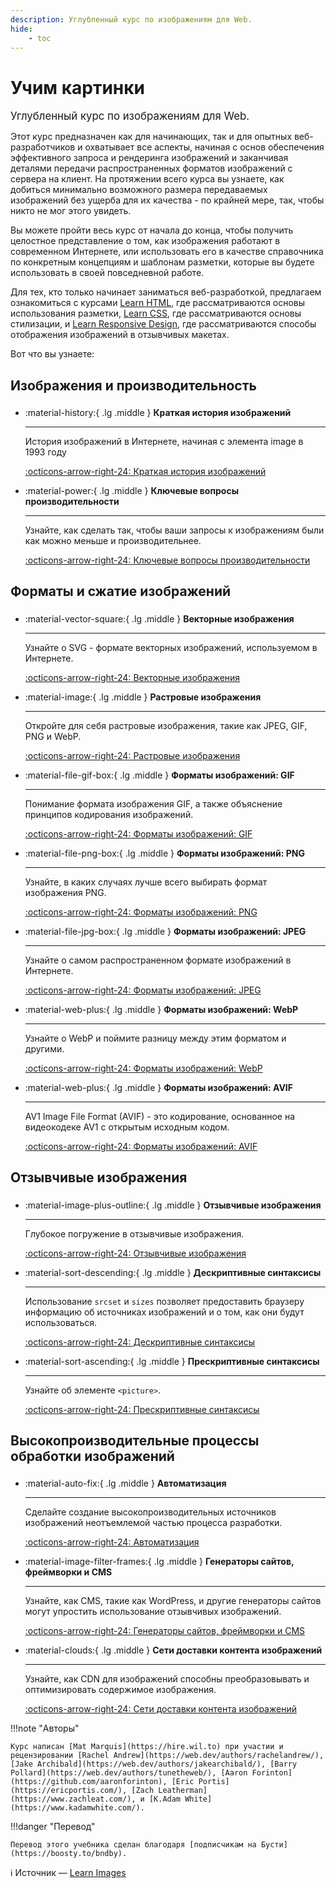 ```yaml
---
description: Углубленный курс по изображениям для Web.
hide:
    - toc
---
```


# Учим картинки

<big>Углубленный курс по изображениям для Web.</big>

Этот курс предназначен как для начинающих, так и для опытных веб-разработчиков и охватывает все аспекты, начиная с основ обеспечения эффективного запроса и рендеринга изображений и заканчивая деталями передачи распространенных форматов изображений с сервера на клиент. На протяжении всего курса вы узнаете, как добиться минимально возможного размера передаваемых изображений без ущерба для их качества - по крайней мере, так, чтобы никто не мог этого увидеть.

Вы можете пройти весь курс от начала до конца, чтобы получить целостное представление о том, как изображения работают в современном Интернете, или использовать его в качестве справочника по конкретным концепциям и шаблонам разметки, которые вы будете использовать в своей повседневной работе.

Для тех, кто только начинает заниматься веб-разработкой, предлагаем ознакомиться с курсами [Learn HTML](../html5/index.md), где рассматриваются основы использования разметки, [Learn CSS](../css3/index.md), где рассматриваются основы стилизации, и [Learn Responsive Design](../design/index.md), где рассматриваются способы отображения изображений в отзывчивых макетах.

Вот что вы узнаете:

## Изображения и производительность

<div class="grid cards" style="margin-top: 1.6em" markdown>

-   :material-history:{ .lg .middle } **Краткая история изображений**

    ***

    История изображений в Интернете, начиная с элемента image в 1993 году

    [:octicons-arrow-right-24: Краткая история изображений](history.md)

-   :material-power:{ .lg .middle } **Ключевые вопросы производительности**

    ***

    Узнайте, как сделать так, чтобы ваши запросы к изображениям были как можно меньше и производительнее.

    [:octicons-arrow-right-24: Ключевые вопросы производительности](performance-issues.md)

</div>

## Форматы и сжатие изображений

<div class="grid cards" style="margin-top: 1.6em" markdown>

-   :material-vector-square:{ .lg .middle } **Векторные изображения**

    ***

    Узнайте о SVG - формате векторных изображений, используемом в Интернете.

    [:octicons-arrow-right-24: Векторные изображения](vector-images.md)

-   :material-image:{ .lg .middle } **Растровые изображения**

    ***

    Откройте для себя растровые изображения, такие как JPEG, GIF, PNG и WebP.

    [:octicons-arrow-right-24: Растровые изображения](raster-images.md)

-   :material-file-gif-box:{ .lg .middle } **Форматы изображений: GIF**

    ***

    Понимание формата изображения GIF, а также объяснение принципов кодирования изображений.

    [:octicons-arrow-right-24: Форматы изображений: GIF](gif.md)

-   :material-file-png-box:{ .lg .middle } **Форматы изображений: PNG**

    ***

    Узнайте, в каких случаях лучше всего выбирать формат изображения PNG.

    [:octicons-arrow-right-24: Форматы изображений: PNG](png.md)

-   :material-file-jpg-box:{ .lg .middle } **Форматы изображений: JPEG**

    ***

    Узнайте о самом распространенном формате изображений в Интернете.

    [:octicons-arrow-right-24: Форматы изображений: JPEG](jpeg.md)

-   :material-web-plus:{ .lg .middle } **Форматы изображений: WebP**

    ***

    Узнайте о WebP и поймите разницу между этим форматом и другими.

    [:octicons-arrow-right-24: Форматы изображений: WebP](webp.md)

-   :material-web-plus:{ .lg .middle } **Форматы изображений: AVIF**

    ***

    AV1 Image File Format (AVIF) - это кодирование, основанное на видеокодеке AV1 с открытым исходным кодом.

    [:octicons-arrow-right-24: Форматы изображений: AVIF](avif.md)

</div>

## Отзывчивые изображения

<div class="grid cards" style="margin-top: 1.6em" markdown>

-   :material-image-plus-outline:{ .lg .middle } **Отзывчивые изображения**

    ***

    Глубокое погружение в отзывчивые изображения.

    [:octicons-arrow-right-24: Отзывчивые изображения](responsive-images.md)

-   :material-sort-descending:{ .lg .middle } **Дескриптивные синтаксисы**

    ***

    Использование `srcset` и `sizes` позволяет предоставить браузеру информацию об источниках изображений и о том, как они будут использоваться.

    [:octicons-arrow-right-24: Дескриптивные синтаксисы](descriptive.md)

-   :material-sort-ascending:{ .lg .middle } **Прескриптивные синтаксисы**

    ***

    Узнайте об элементе `<picture>`.

    [:octicons-arrow-right-24: Прескриптивные синтаксисы](prescriptive.md)

</div>

## Высокопроизводительные процессы обработки изображений

<div class="grid cards" style="margin-top: 1.6em" markdown>

-   :material-auto-fix:{ .lg .middle } **Автоматизация**

    ***

    Сделайте создание высокопроизводительных источников изображений неотъемлемой частью процесса разработки.

    [:octicons-arrow-right-24: Автоматизация](automating.md)

-   :material-image-filter-frames:{ .lg .middle } **Генераторы сайтов, фреймворки и CMS**

    ***

    Узнайте, как CMS, такие как WordPress, и другие генераторы сайтов могут упростить использование отзывчивых изображений.

    [:octicons-arrow-right-24: Генераторы сайтов, фреймворки и CMS](cms.md)

-   :material-clouds:{ .lg .middle } **Сети доставки контента изображений**

    ***

    Узнайте, как CDN для изображений способны преобразовывать и оптимизировать содержимое изображения.

    [:octicons-arrow-right-24: Сети доставки контента изображений](cdn.md)

</div>

!!!note "Авторы"

    Курс написан [Mat Marquis](https://hire.wil.to) при участии и рецензировании [Rachel Andrew](https://web.dev/authors/rachelandrew/), [Jake Archibald](https://web.dev/authors/jakearchibald/), [Barry Pollard](https://web.dev/authors/tunetheweb/), [Aaron Forinton](https://github.com/aaronforinton), [Eric Portis](https://ericportis.com/), [Zach Leatherman](https://www.zachleat.com/), и [K.Adam White](https://www.kadamwhite.com/).

!!!danger "Перевод"

    Перевод этого учебника сделан благодаря [подписчикам на Бусти](https://boosty.to/bndby).

:information_source: Источник &mdash; [Learn Images](https://web.dev/learn/images/)
